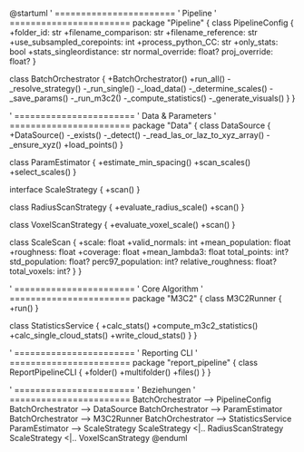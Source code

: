 @startuml
' =======================
'   Pipeline
' =======================
package "Pipeline" {
  class PipelineConfig {
    +folder_id: str
    +filename_comparison: str
    +filename_reference: str
    +use_subsampled_corepoints: int
    +process_python_CC: str
    +only_stats: bool
    +stats_singleordistance: str
    normal_override: float?
    proj_override: float?
  }

  class BatchOrchestrator {
    +BatchOrchestrator()
    +run_all()
    -_resolve_strategy()
    -_run_single()
    -_load_data()
    -_determine_scales()
    -_save_params()
    -_run_m3c2()
    -_compute_statistics()
    -_generate_visuals()
  }
}

' =======================
'   Data & Parameters
' =======================
package "Data" {
  class DataSource {
    +DataSource()
    -_exists()
    -_detect()
    -_read_las_or_laz_to_xyz_array()
    -_ensure_xyz()
    +load_points()
  }

  class ParamEstimator {
    +estimate_min_spacing()
    +scan_scales()
    +select_scales()
  }

  interface ScaleStrategy {
    +scan()
  }

  class RadiusScanStrategy {
    +evaluate_radius_scale()
    +scan()
  }

  class VoxelScanStrategy {
    +evaluate_voxel_scale()
    +scan()
  }

  class ScaleScan {
    +scale: float
    +valid_normals: int
    +mean_population: float
    +roughness: float
    +coverage: float
    +mean_lambda3: float
    total_points: int?
    std_population: float?
    perc97_population: int?
    relative_roughness: float?
    total_voxels: int?
  }
}

' =======================
'   Core Algorithm
' =======================
package "M3C2" {
  class M3C2Runner {
    +run()
  }

  class StatisticsService {
    +calc_stats()
    +compute_m3c2_statistics()
    +calc_single_cloud_stats()
    +write_cloud_stats()
  }
}

 ' =======================
 '   Reporting CLI
 ' =======================
 package "report_pipeline" {
   class ReportPipelineCLI {
     +folder()
     +multifolder()
     +files()
   }
 }

 ' =======================
 '   Beziehungen
 ' =======================
 BatchOrchestrator --> PipelineConfig
 BatchOrchestrator --> DataSource
 BatchOrchestrator --> ParamEstimator
 BatchOrchestrator --> M3C2Runner
 BatchOrchestrator --> StatisticsService
 ParamEstimator --> ScaleStrategy
 ScaleStrategy <|.. RadiusScanStrategy
ScaleStrategy <|.. VoxelScanStrategy
@enduml
